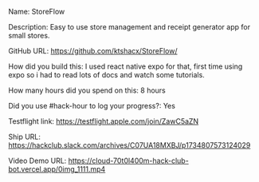 Name: StoreFlow

Description: Easy to use store management and receipt generator app for small stores.

GitHub URL: https://github.com/ktshacx/StoreFlow/

How did you build this: I used react native expo for that, first time using expo so i had to read lots of docs and watch some tutorials. 

How many hours did you spend on this: 8 hours

Did you use #hack-hour to log your progress?: Yes

Testflight link: https://testflight.apple.com/join/ZawC5aZN

Ship URL: https://hackclub.slack.com/archives/C07UA18MXBJ/p1734807573124029

Video Demo URL: https://cloud-70t0l400m-hack-club-bot.vercel.app/0img_1111.mp4